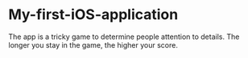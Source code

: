 # My-first-iOS-application

The app is a tricky game to determine people attention to details. The longer you stay in the game, the higher your score.
